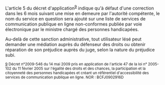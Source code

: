 L'article 5 du décret d'application<sup id="body-ftn9">[9](#ftn9)</sup> indique qu'à défaut d'une correction dans les 6 mois suivant une mise en demeure par l'autorité compétente, le nom du service en question sera ajouté sur une liste de services de communication publique en ligne non-conformes publiée par voie électronique par le ministre chargé des personnes handicapées.

Au-delà de cette sanction administrative, tout utilisateur lésé peut demander une médiation auprès du défenseur des droits ou obtenir réparation de son préjudice auprès du juge, selon la nature du préjudice subi.

<sub id="ftn9">[9](#body-ftn9) Décret n°2009-546 du 14 mai 2009 pris en application de l'article 47 de la loi n° 2005-102 du 11 février 2005 sur l'égalité des droits et des chances, la participation et la citoyenneté des personnes handicapées et créant un référentiel d'accessibilité des services de communication publique en ligne. NOR : BCFJ0902916D</sub>
